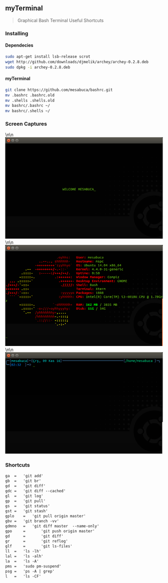 ## myTerminal
> Graphical Bash Terminal
> Useful Shortcuts
### Installing
#### Dependecies
```bash
sudo apt-get install lsb-release scrot
wget http://github.com/downloads/djmelik/archey/archey-0.2.8.deb
sudo dpkg -i archey-0.2.8.deb
```

#### myTerminal
```bash
git clone https://github.com/mesabuca/bashrc.git
mv .bashrc .bashrc.old
mv .shells .shells.old
mv bashrc/.bashrc ~/
mv bashrc/.shells ~/
```
### Screen Captures
\n\n
![Start up](/img/Startup.png)
\n\n
![System Informations](/img/SystemInfos.png)
\n\n
![Prompt](/img/Prompt.png)

### Shortcuts

```
ga	=	'git add'
gb	=	'git br' 
gd	=	'git diff' 
gdc	=	'git diff --cached' 
gl	=	'git log'
gp	=	'git pull' 
gs	=	'git status' 
gst	=	'git stash' 
gplo	=	'git pull origin master'
gbv	=	'git branch -vv'
gdmno	=	'git diff master  --name-only'
gpo     =       'git push origin master'
gd      =       'git diff'
gr      =       'git reflog'
glf     =       'git ls-files'
ll	=	'ls -lh'
lal	=	'ls -alh'
la	=	'ls -A'
pms	=	'sudo pm-suspend'
psg	=	'ps -A | grep'
l	=	'ls -CF'
```
